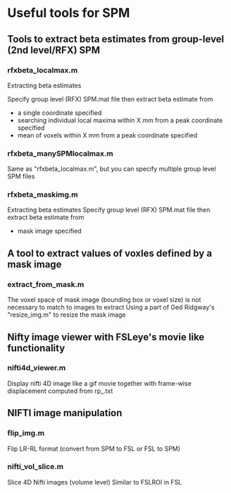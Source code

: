 # Useful tools for SPM

## Tools to extract beta estimates from group-level (2nd level/RFX) SPM
### rfxbeta_localmax.m
Extracting beta estimates

Specify group level (RFX) SPM.mat file then extract beta estimate from 
  - a single coordinate specified
  - searching individual local maxima within X mm from a peak coordinate specified
  - mean of voxels within X mm from a peak coordinate specified
  
### rfxbeta_manySPMlocalmax.m
Same as "rfxbeta_localmax.m", but you can specify multiple group level SPM files

### rfxbeta_maskimg.m
Extracting beta estimates
Specify group level (RFX) SPM.mat file then extract beta estimate from 
  - mask image specified

## A tool to extract values of voxles defined by a mask image
### extract_from_mask.m
The voxel space of mask image (bounding box or voxel size) is not necessary to match to images to extract
Using a part of Ged Ridgway's "resize_img.m" to resize the mask image 


## Nifty image viewer with FSLeye's movie like functionality
### nifti4d_viewer.m
Display nifti 4D image like a gif movie together with frame-wise displacement computed from rp_.txt

## NIFTI image manipulation
### flip_img.m
Flip LR-RL format (convert from SPM to FSL or FSL to SPM)

### nifti_vol_slice.m
Slice 4D Nifti images (volume level)
  Similar to FSLROI in FSL

